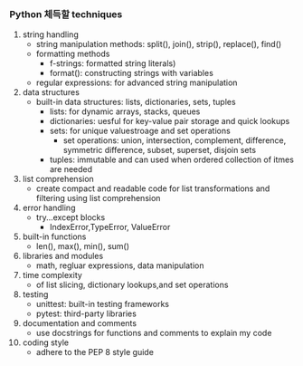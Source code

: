 ### Python 체득할 techniques

1. string handling
    - string manipulation methods: split(), join(), strip(), replace(), find()
    - formatting methods
        - f-strings: formatted string literals)
        - format(): constructing strings with variables
    - regular expressions: for advanced string manipulation
2. data structures
    - built-in data structures: lists, dictionaries, sets, tuples
        - lists: for dynamic arrays, stacks, queues
        - dictionaries: uesful for key-value pair storage and quick lookups
        - sets: for unique valuestroage and set operations
            - set operations: union, intersection, complement, difference, symmetric difference, subset, superset, disjoin sets
        - tuples: immutable and can used when ordered collection of itmes are needed
3. list comprehension
    - create compact and readable code for list transformations and filtering using list comprehension
4. error handling
    - try...except blocks
        - IndexError,TypeError, ValueError
5. built-in functions 
    - len(), max(), min(), sum()
6. libraries and modules
    - math, regluar expressions, data manipulation
7. time complexity
    - of list slicing, dictionary lookups,and set operations
8. testing
    - unittest: built-in testing frameworks
    - pytest: third-party libraries
9. documentation and comments
    - use docstrings for functions and comments to explain my code
10. coding style
    - adhere to the PEP 8 style guide